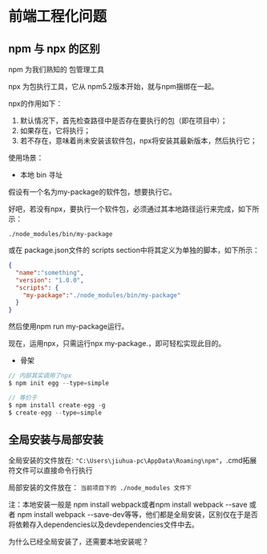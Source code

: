 # 前端工程化问题

## npm 与 npx 的区别

npm 为我们熟知的 包管理工具

npx 为包执行工具，它从 npm5.2版本开始，就与npm捆绑在一起。

 npx的作用如下：

1. 默认情况下，首先检查路径中是否存在要执行的包（即在项目中）；
2. 如果存在，它将执行；
3. 若不存在，意味着尚未安装该软件包，npx将安装其最新版本，然后执行它；

使用场景：

- 本地 bin 寻址

假设有一个名为my-package的软件包，想要执行它。

好吧，若没有npx，要执行一个软件包，必须通过其本地路径运行来完成，如下所示：

```./node_modules/bin/my-package```

或在 package.json文件的 scripts section中将其定义为单独的脚本，如下所示：

```json
{
  "name":"something",
  "version": "1.0.0",
  "scripts": {
    "my-package":"./node_modules/bin/my-package"
  }
}
```

然后使用npm run my-package运行。

现在，运用npx，只需运行npx my-package.，即可轻松实现此目的。

- 骨架

```js
// 内部其实调用了npx
$ npm init egg --type=simple

// 等价于
$ npm install create-egg -g
$ create-egg --type=simple
```

## 全局安装与局部安装

全局安装的文件放在:
``` "C:\Users\jiuhua-pc\AppData\Roaming\npm" ```，.cmd拓展符文件可以直接命令行执行

局部安装的文件放在：
``` 当前项目下的 ./node_modules 文件下 ```

注：本地安装一般是 npm install webpack或者npm install webpack --save 或者 npm install webpack --save-dev等等，他们都是全局安装，区别仅在于是否将依赖存入dependencies以及devdependencies文件中去。

为什么已经全局安装了，还需要本地安装呢？
